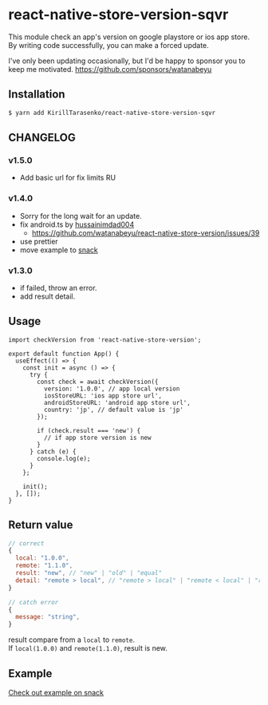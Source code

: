 # react-native-store-version-sqvr

This module check an app's version on google playstore or ios app store.  
By writing code successfully, you can make a forced update.

I've only been updating occasionally, but I'd be happy to sponsor you to keep me motivated.
https://github.com/sponsors/watanabeyu

## Installation

```bash
$ yarn add KirillTarasenko/react-native-store-version-sqvr
```

## CHANGELOG

### v1.5.0

- Add basic url for fix limits RU

### v1.4.0

- Sorry for the long wait for an update.
- fix android.ts by [hussainimdad004](https://github.com/hussainimdad004)
  - https://github.com/watanabeyu/react-native-store-version/issues/39
- use prettier
- move example to [snack](https://snack.expo.dev/@watanabe_yu/react-native-store-version-example)

### v1.3.0

- if failed, throw an error.
- add result detail.

## Usage

```tsx
import checkVersion from 'react-native-store-version';

export default function App() {
  useEffect(() => {
    const init = async () => {
      try {
        const check = await checkVersion({
          version: '1.0.0', // app local version
          iosStoreURL: 'ios app store url',
          androidStoreURL: 'android app store url',
          country: 'jp', // default value is 'jp'
        });

        if (check.result === 'new') {
          // if app store version is new
        }
      } catch (e) {
        console.log(e);
      }
    };

    init();
  }, []);
}
```

## Return value

```jsx
// correct
{
  local: "1.0.0",
  remote: "1.1.0",
  result: "new", // "new" | "old" | "equal"
  detail: "remote > local", // "remote > local" | "remote < local" | "remote === local"
}

// catch error
{
  message: "string",
}
```

result compare from a `local` to `remote`.  
If `local(1.0.0)` and `remote(1.1.0)`, result is new.

## Example

[Check out example on snack](https://snack.expo.dev/@watanabe_yu/react-native-store-version-example)
